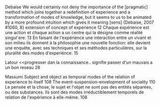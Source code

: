 ﻿Debaise
We would certainly not deny the importance of the [pragmatic] method which joins together a redefinition of experience and a transformation of modes of knowledge, but it seems to us to be animated by a more profound intuition which gives it meaning [sens] {Debaise, 2007 #1060, 8}
extension of concept of experience  12
Chaque expérience est une action et chaque action a un centre qui la désigne comme réalité singul`ere: 13
En faisant de l'expérience une interaction entre un vivant et son milieu ils donnent à la philosophie une nouvelle fonction: elle devient une enquête, avec ses techniques et ses méthodes particulières, sur la pluralité des modes d'experiénce. 15

Latour
<<progresser dan la connaissance.. signifie passer d'un mauvais a un bon reseau 28

Massumi
Subject and object as temporal modes of the relation of experience to itself 108
The event-suspension-envelopment of sociality 110
Le pensée et la chose, le sujet et l'objet ne sont pas des entités séparées, ou des substances. Ils sont des modes irréductiblement temporels de relation de l'expérience à elle-même. 108
